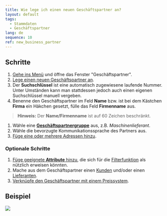 ```yaml
---
title: Wie lege ich einen neuen Geschäftspartner an?
layout: default
tags:
  - Stammdaten
  - Geschäftspartner
lang: de
sequence: 10
ref: new_business_partner
---
```


## Schritte
1. [Gehe ins Menü](Menu) und öffne das Fenster "Geschäftspartner".
1. [Lege einen neuen Geschäftspartner an](Neuer_Datensatz_Fenster_Webui).
1. Der **Suchschlüssel** ist eine automatisch zugewiesene laufende Nummer. Unter Umständen kann man stattdessen jedoch auch einen eigenen Suchschlüssel manuell vergeben.
1. Benenne den Geschäftspartner im Feld **Name** bzw. ist bei dem Kästchen **Firma** ein Häkchen gesetzt, fülle das Feld **Firmenname** aus.
 >**Hinweis:** Der **Name/Firmenname** ist auf 60 Zeichen beschränkt.

1. Wähle eine [**Geschäftspartnergruppe**](Neue_Geschaeftspartnergruppe) aus, z.B. *Maschinenlieferant*.
1. Wähle die bevorzugte Kommunikationssprache des Partners aus.
1. [Füge eine oder mehrere Adressen hinzu](Adresse_erfassen_Tab).

### Optionale Schritte
1. [Füge geeignete **Attribute** hinzu](Attribute_GP_hinzufuegen), die sich für die [Filterfunktion](Filterfunktion) als nützlich erweisen könnten.
1. Mache aus dem Geschäftspartner einen [Kunden](Neuer_Geschaeftspartner_Kunde) und/oder einen [Lieferanten](Neuer_Geschaeftspartner_Lieferant).
1. [Verknüpfe den Geschäftspartner mit einem Preissystem](Zuweisung_Preise_Partner).

## Beispiel
![](assets/Neuer_Geschaeftspartner.gif)
